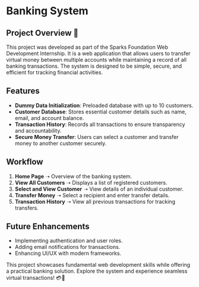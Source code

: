 # Banking System

## Project Overview 🏦
This project was developed as part of the Sparks Foundation Web Development Internship. It is a web application that allows users to transfer virtual money between multiple accounts while maintaining a record of all banking transactions. The system is designed to be simple, secure, and efficient for tracking financial activities.

## Features
- **Dummy Data Initialization**: Preloaded database with up to 10 customers.
- **Customer Database**: Stores essential customer details such as name, email, and account balance.
- **Transaction History**: Records all transactions to ensure transparency and accountability.
- **Secure Money Transfer**: Users can select a customer and transfer money to another customer securely.

## Workflow
1. **Home Page** ➝ Overview of the banking system.
2. **View All Customers** ➝ Displays a list of registered customers.
3. **Select and View Customer** ➝ View details of an individual customer.
4. **Transfer Money** ➝ Select a recipient and enter transfer details.
5. **Transaction History** ➝ View all previous transactions for tracking transfers.

## Future Enhancements
- Implementing authentication and user roles.
- Adding email notifications for transactions.
- Enhancing UI/UX with modern frameworks.

This project showcases fundamental web development skills while offering a practical banking solution. Explore the system and experience seamless virtual transactions! 💳💼


